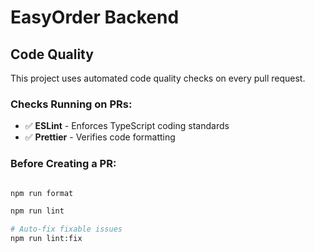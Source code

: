 # EasyOrder Backend

## Code Quality

This project uses automated code quality checks on every pull request.

### Checks Running on PRs:

- ✅ **ESLint** - Enforces TypeScript coding standards
- ✅ **Prettier** - Verifies code formatting

### Before Creating a PR:

```bash

npm run format

npm run lint

# Auto-fix fixable issues
npm run lint:fix
```
